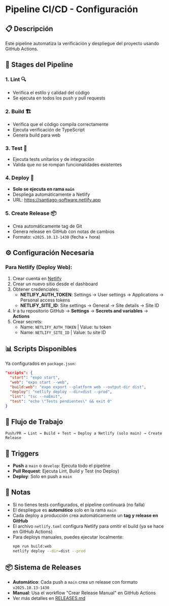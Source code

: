# Pipeline CI/CD - Configuración

## 📋 Descripción

Este pipeline automatiza la verificación y despliegue del proyecto usando GitHub Actions.

## 🔄 Stages del Pipeline

### 1. **Lint** 🔍
- Verifica el estilo y calidad del código
- Se ejecuta en todos los push y pull requests

### 2. **Build** 🏗️
- Verifica que el código compila correctamente
- Ejecuta verificación de TypeScript
- Genera build para web

### 3. **Test** 🧪
- Ejecuta tests unitarios y de integración
- Valida que no se rompan funcionalidades existentes

### 4. **Deploy** 🚀
- **Solo se ejecuta en rama `main`**
- Despliega automáticamente a Netlify
- URL: https://santiago-software.netlify.app

### 5. **Create Release** 📦
- Crea automáticamente tag de Git
- Genera release en GitHub con notas de cambios
- Formato: `v2025.10.13-1430` (fecha + hora)

## ⚙️ Configuración Necesaria

### Para Netlify (Deploy Web):

1. Crear cuenta en [Netlify](https://netlify.com)
2. Crear un nuevo sitio desde el dashboard
3. Obtener credenciales:
   - **NETLIFY_AUTH_TOKEN**: Settings → User settings → Applications → Personal access tokens
   - **NETLIFY_SITE_ID**: Site settings → General → Site details → Site ID
4. Ir a tu repositorio GitHub → **Settings** → **Secrets and variables** → **Actions**
5. Crear secrets:
   - Name: `NETLIFY_AUTH_TOKEN` | Value: tu token
   - Name: `NETLIFY_SITE_ID` | Value: tu site ID

## 📊 Scripts Disponibles

Ya configurados en `package.json`:

```json
"scripts": {
  "start": "expo start",
  "web": "expo start --web",
  "build:web": "expo export --platform web --output-dir dist",
  "deploy": "netlify deploy --dir=dist --prod",
  "lint": "tsc --noEmit",
  "test": "echo \"Tests pendientes\" && exit 0"
}
```

## 🚦 Flujo de Trabajo

```
Push/PR → Lint → Build + Test → Deploy a Netlify (solo main) → Create Release
```

## 🎯 Triggers

- **Push** a `main` o `develop`: Ejecuta todo el pipeline
- **Pull Request**: Ejecuta Lint, Build y Test (no Deploy)
- **Deploy**: Solo en push a `main`

## 📝 Notas

- Si no tienes tests configurados, el pipeline continuará (no falla)
- El despliegue es **automático** solo en la rama `main`
- Cada deploy a producción crea automáticamente un **tag y release en GitHub**
- El archivo `netlify.toml` configura Netlify para omitir el build (ya se hace en GitHub Actions)
- Para deploys manuales, puedes ejecutar localmente:
  ```bash
  npm run build:web
  netlify deploy --dir=dist --prod
  ```

## 📦 Sistema de Releases

- **Automático**: Cada push a `main` crea un release con formato `v2025.10.13-1430`
- **Manual**: Usa el workflow "Crear Release Manual" en GitHub Actions
- Ver más detalles en [RELEASES.md](../../RELEASES.md)

